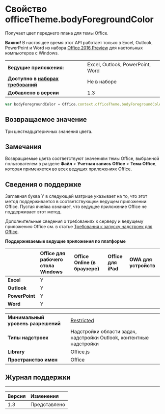 
# Свойство officeTheme.bodyForegroundColor
Получает цвет переднего плана для темы Office.

 **Важно!** В настоящее время этот API работает только в Excel, Outlook, PowerPoint и Word из набора [Office 2016 Preview](https://products.office.com/en-us/office-2016-preview) для настольных компьютеров с Windows.


|||
|:-----|:-----|
|**Ведущие приложения:**|Excel, Outlook, PowerPoint, Word|
|**Доступно в [наборах требований](../../docs/overview/specify-office-hosts-and-api-requirements.md)**|Не в наборе|
|**Добавлено в версии**|1.3|



```js
var bodyForegroundColor = Office.context.officeTheme.bodyForegroundColor;
```


## Возвращаемое значение

Три шестнадцатеричных значения цвета.


## Замечания

Возвращаемые цвета соответствуют значениям темы Office, выбранной пользователем в разделе **Файл**  >  **Учетная запись Office**  >  **Тема Office**, которая применяется во всех ведущих приложениях Office.


## Сведения о поддержке


Заглавная буква Y в следующей матрице указывает на то, что этот метод поддерживается в соответствующем ведущем приложении Office. Пустая ячейка означает, что ведущее приложение Office не поддерживает этот метод.

Дополнительные сведения о требованиях к серверу и ведущему приложению Office см. в статье [Требования к запуску надстроек для Office](../../docs/overview/requirements-for-running-office-add-ins.md).


**Поддерживаемые ведущие приложения по платформе**


||**Office для рабочего стола Windows**|**Office Online (в браузере)**|**Office для iPad**|**OWA для устройств**|
|:-----|:-----|:-----|:-----|:-----|
|**Excel**|Y||||
|**Outlook**|Y||||
|**PowerPoint**|Y||||
|**Word**|Y||||

|||
|:-----|:-----|
|**Минимальный уровень разрешений**|[Restricted](../../docs/develop/requesting-permissions-for-api-use-in-content-and-task-pane-add-ins.md)|
|**Типы надстроек**|Надстройки области задач, надстройки Outlook, контентные надстройки|
|**Library**|Office.js|
|**Пространство имен**|Office|

## Журнал поддержки



****


|**Версия**|**Изменения**|
|:-----|:-----|
|1.3|Представлено|
